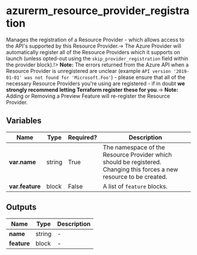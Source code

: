 # azurerm_resource_provider_registration

Manages the registration of a Resource Provider - which allows access to the API's supported by this Resource Provider.-> The Azure Provider will automatically register all of the Resource Providers which it supports on launch (unless opted-out using the `skip_provider_registration` field within the provider block).!> **Note:** The errors returned from the Azure API when a Resource Provider is unregistered are unclear (example `API version '2019-01-01' was not found for 'Microsoft.Foo'`) - please ensure that all of the necessary Resource Providers you're using are registered - if in doubt **we strongly recommend letting Terraform register these for you**.-> **Note:** Adding or Removing a Preview Feature will re-register the Resource Provider.

## Variables

| Name | Type | Required? |  Description |
| ---- | ---- | --------- |  ----------- |
| **var.name** | string | True | The namespace of the Resource Provider which should be registered. Changing this forces a new resource to be created. | 
| **var.feature** | block | False | A list of `feature` blocks. | 



## Outputs

| Name | Type | Description |
| ---- | ---- | --------- | 
| **name** | string  | - | 
| **feature** | block  | - | 